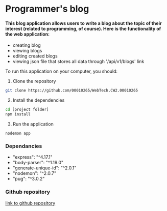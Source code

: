 # Programmer's blog

#### This blog application allows users to write a blog about the topic of their interest (related to programming, of course). Here is the functionality of the web application:
- creating blog
- viewing blogs
- editing created blogs
- viewing json file that stores all data through '/api/v1/blogs' link

To run this application on your computer, you should:

1. Clone the repository
```bash
git clone https://github.com/00010265/WebTech.CW2.00010265
```

2. Install the dependencies
```bash
cd [project folder]
npm install
```
3. Run the application
```
nodemon app
```

### Dependancies
- "express": "^4.17.1"
- "body-parser": "^1.19.0"
- "generate-unique-id": "^2.0.1"
- "nodemon": "^2.0.7"
- "pug": "^3.0.2"

### Github repository
[link to github repository](https://github.com/00010265/WebTech.CW2.00010265)
